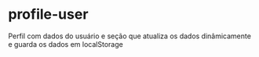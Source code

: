 # profile-user
Perfil com dados do usuário e seção que atualiza os dados dinâmicamente e guarda os dados em localStorage
